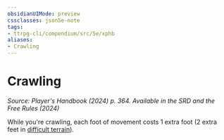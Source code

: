 ```yaml
---
obsidianUIMode: preview
cssclasses: json5e-note
tags:
- ttrpg-cli/compendium/src/5e/xphb
aliases:
- Crawling
---
```

# Crawling
*Source: Player's Handbook (2024) p. 364. Available in the <span title='Systems Reference Document (5.2)'>SRD</span> and the Free Rules (2024)* 

While you're crawling, each foot of movement costs 1 extra foot (2 extra feet in [difficult terrain](/3-Mechanics/CLI/variant-rules/difficult-terrain-xphb.md)).